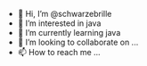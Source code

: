 - 👋 Hi, I’m @schwarzebrille
- 👀 I’m interested in java
- 🌱 I’m currently learning java
- 💞️ I’m looking to collaborate on ...
- 📫 How to reach me ...

<!---
schwarzebrille/schwarzebrille is a ✨ special ✨ repository because its `README.md` (this file) appears on your GitHub profile.
You can click the Preview link to take a look at your changes.
--->
